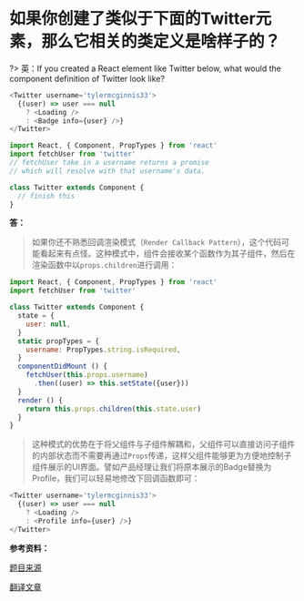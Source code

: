 # 如果你创建了类似于下面的Twitter元素，那么它相关的类定义是啥样子的？

?> 英：If you created a React element like Twitter below, what would the component definition of Twitter look like?

```js
<Twitter username='tylermcginnis33'>
  {(user) => user === null
    ? <Loading />
    : <Badge info={user} />}
</Twitter>
```

```js
import React, { Component, PropTypes } from 'react'
import fetchUser from 'twitter'
// fetchUser take in a username returns a promise
// which will resolve with that username's data.

class Twitter extends Component {
  // finish this
}
```

**答：**

> 如果你还不熟悉回调渲染模式（`Render Callback Pattern`），这个代码可能看起来有点怪。这种模式中，组件会接收某个函数作为其子组件，然后在渲染函数中以`props.children`进行调用：

```js
import React, { Component, PropTypes } from 'react'
import fetchUser from 'twitter'

class Twitter extends Component {
  state = {
    user: null,
  }
  static propTypes = {
    username: PropTypes.string.isRequired,
  }
  componentDidMount () {
    fetchUser(this.props.username)
      .then((user) => this.setState({user}))
  }
  render () {
    return this.props.children(this.state.user)
  }
}
```

> 这种模式的优势在于将父组件与子组件解耦和，父组件可以直接访问子组件的内部状态而不需要再通过`Props`传递，这样父组件能够更为方便地控制子组件展示的UI界面。譬如产品经理让我们将原本展示的Badge替换为Profile，我们可以轻易地修改下回调函数即可：

```js
<Twitter username='tylermcginnis33'>
  {(user) => user === null
    ? <Loading />
    : <Profile info={user} />}
</Twitter>
```

**参考资料：**

[题目来源](https://segmentfault.com/a/1190000008102870)

[翻译文章](https://tylermcginnis.com/react-interview-questions/)